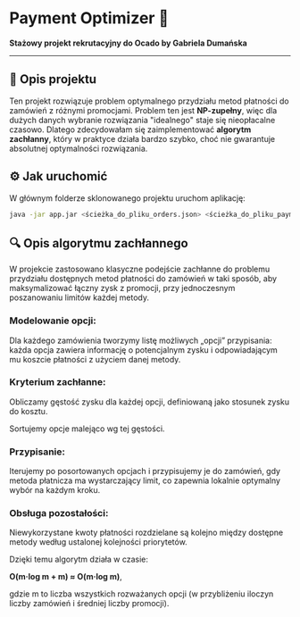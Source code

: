 # Payment Optimizer 🚀

**Stażowy projekt rekrutacyjny do Ocado by Gabriela Dumańska**

---

## 📖 Opis projektu
Ten projekt rozwiązuje problem optymalnego przydziału metod płatności do zamówień z różnymi promocjami. Problem ten jest **NP-zupełny**, więc dla dużych danych wybranie rozwiązania "idealnego" staje się nieopłacalne czasowo. Dlatego zdecydowałam się zaimplementować **algorytm zachłanny**, który w praktyce działa bardzo szybko, choć nie gwarantuje absolutnej optymalności rozwiązania.

## ⚙️ Jak uruchomić
W głównym folderze sklonowanego projektu uruchom aplikację:
   ```bash
   java -jar app.jar <ścieżka_do_pliku_orders.json> <ścieżka_do_pliku_paymentmethods.json>
   ```

## 🔍 Opis algorytmu zachłannego

W projekcie zastosowano klasyczne podejście zachłanne do problemu przydziału dostępnych metod płatności do zamówień w taki sposób, aby maksymalizować łączny zysk z promocji, przy jednoczesnym poszanowaniu limitów każdej metody.

### Modelowanie opcji:

Dla każdego zamówienia tworzymy listę możliwych „opcji” przypisania: każda opcja zawiera informację o potencjalnym zysku i odpowiadającym mu koszcie płatności z użyciem danej metody.

### Kryterium zachłanne:

Obliczamy gęstość zysku dla każdej opcji, definiowaną jako stosunek zysku do kosztu.

Sortujemy opcje malejąco wg tej gęstości.

### Przypisanie:

Iterujemy po posortowanych opcjach i przypisujemy je do zamówień, gdy metoda płatnicza ma wystarczający limit, co zapewnia lokalnie optymalny wybór na każdym kroku.

### Obsługa pozostałości:

Niewykorzystane kwoty płatności rozdzielane są kolejno między dostępne metody według ustalonej kolejności priorytetów.

Dzięki temu algorytm działa w czasie:

**O(m·log m + m) ≈ O(m·log m)**,

gdzie m to liczba wszystkich rozważanych opcji (w przybliżeniu iloczyn liczby zamówień i średniej liczby promocji).
